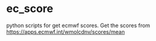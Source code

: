 # ec_score
python scripts for get ecmwf scores. 
Get the scores from https://apps.ecmwf.int/wmolcdnv/scores/mean

